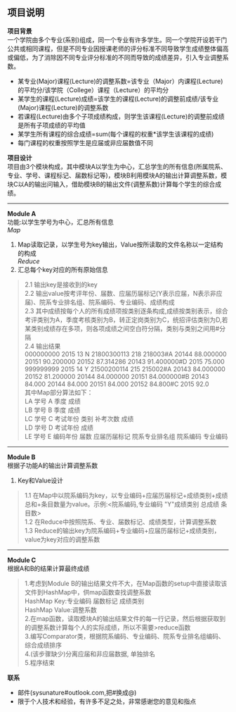 ## 项目说明  
**项目背景**  
一个学院由多个专业(系别)组成，同一个专业有许多学生。同一个学院开设若干门公共或相同课程，但是不同专业因授课老师的评分标准不同导致学生成绩整体偏高或偏低，为了消除因不同专业评分标准的不同而导致的成绩差异，引入专业调整系数。  
* 某专业(Major)课程(Lecture)的调整系数=该专业（Major）内课程(Lecture)的平均分/该学院（College）课程（Lecture）的平均分  
* 某学生的课程(Lecture)成绩=该学生的课程(Lecture)的调整前成绩/该专业(Major)课程(Lecture)的调整系数  
* 若课程(Lecture)由多个子项成绩构成，则学生该课程(Lecture)的调整前成绩是所有子项成绩的平均值  
* 某学生所有课程的综合成绩=sum(每个课程的权重*该学生该课程的成绩)  
* 每门课程的权重按照学生是应届或非应届数值不同  

**项目设计**  
项目由3个模块构成，其中模块A以学生为中心，汇总学生的所有信息(所属院系、专业、学号、课程标记、届数标记等)，模块B利用模块A的输出计算调整系数，模块C以A的输出问输入，借助模块B的输出文件(调整系数)计算每个学生的综合成绩。  

---------------------------------------------------------------------------
**Module A**  
功能:以学生学号为中心，汇总所有信息   
*Map*  
1. Map读取记录，以学生号为key输出，Value按所读取的文件名称以一定结构的构成  
*Reduce*  
2. 汇总每个key对应的所有原始信息  
>2.1 输出key是接收到的key   
>2.2 输出value按考评年份、届数、应届历届标记(Y表示应届，N表示非应届)、院系专业排名组、院系编码、专业编码、成绩构成  
>2.3 其中成绩按每个人的所有成绩项按类别逐条构成,成绩按类别表示，综合考评类别为A，季度考核类别为B，转正定岗类别为C，统招评估类别为D,若某类别成绩存在多项，则各项成绩之间空白符分隔，类别与类别之间用#分隔  
>2.4 输出结果  
>000000000    2015	13	N	21800300113	218	218003#A	20144	88.000000	20151	90.200000	20152	87.314286	20143	91.400000#D	2015	75.000  
>999999999    2015	14	Y	21500200114	215	215002#A	20143	84.000000	20152	81.200000	20144	84.000000	20151	84.000000#B	20143	84.000	20144	84.000	20151	84.000	20152	84.800#C	2015	92.0  
>其中Map部分算法如下：  
>LA  学号	A 季度 成绩  
>LB  学号 	B 季度 成绩  
>LC  学号 	C 考试年份 类别 补考次数 成绩  
>LD  学号 	D 考试年份 成绩  
>LE  学号 	E 编码年份 届数 应届历届标记 院系专业排名组 院系编码 专业编码  

---------------------------------------------------------------------------
**Module B**  
根据子功能A的输出计算调整系数  
1. Key和Value设计  
>1.1 在Map中以院系编码为key，以专业编码+应届历届标记+成绩类别+成绩总和+条目数量为value。示例:<院系编码,专业编码 "Y"成绩类别 总成绩 条目数>  
>1.2 在Reduce中按照院系、专业、届数标记、成绩类型，计算调整系数  
>1.3 Reduce的输出key为院系编码+专业编码+应届历届标记+成绩类别，value为key对应的调整系数  

--------------------------------------------------------------------------
**Module C**  
根据A和B的结果计算最终成绩  
>1.考虑到Module B的输出结果文件不大，在Map函数的setup中直接读取该文件到HashMap中，供map函数查找调整系数  
>HashMap Key:专业编码 届数标记 成绩类别  
>HashMap Value:调整系数  
>2.在map函数，读取模块A的输出结果文件的每一行记录，然后根据获取到的调整系数计算每个人的实际成绩，所以不需要>reduce函数  
>3.编写Comparator类，根据院系编码、专业编码、院系专业排名组编码、综合成绩排序  
>4.(该步骤缺少)分离应届和非应届数据, 单独排名  
>5.程序结束  

**联系**  
* 邮件(sysunature#outlook.com,把#换成@)  
* 限于个人技术和经验，有许多不足之处，非常感谢您的意见和指点  